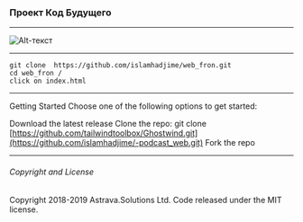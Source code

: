 
### Проект Код Будущего



---
![Alt-текст](https://github.com/islamhadjime/codeAvtury/static/img/AAASS.jpg "SCREEN")


---
```
git clone  https://github.com/islamhadjime/web_fron.git
cd web_fron /
click on index.html
```

---
Getting Started
Choose one of the following options to get started:

Download the latest release
Clone the repo: git clone [https://github.com/tailwindtoolbox/Ghostwind.git](https://github.com/islamhadjime/-podcast_web.git)
Fork the repo

---
###### Copyright and License
Copyright 2018-2019 Astrava.Solutions Ltd. Code released under the MIT license.
